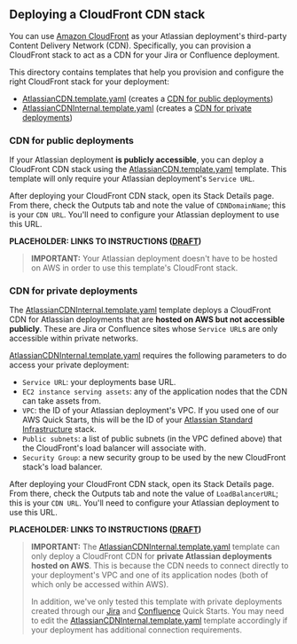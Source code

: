 ## Deploying a CloudFront CDN stack

You can use [Amazon CloudFront](https://aws.amazon.com/cloudfront/) as your Atlassian deployment's third-party Content Delivery Network (CDN). Specifically, you can provision a CloudFront stack to act as a CDN for your Jira or Confluence deployment.

This directory contains templates that help you provision and configure the right CloudFront stack for your deployment:

- [AtlassianCDN.template.yaml](AtlassianCDN.template.yaml) (creates a [CDN for public deployments](#cdnpublic))
- [AtlassianCDNInternal.template.yaml](AtlassianCDNInternal.template.yaml) (creates a [CDN for private deployments](#cdnprivate))

### CDN for public deployments <a id="cdnpublic"/>

If your Atlassian deployment **is publicly accessible**, you can deploy a CloudFront CDN stack using the [AtlassianCDN.template.yaml](AtlassianCDN.template.yaml) template. This template will only require your Atlassian deployment's `Service URL`.

After deploying your CloudFront CDN stack, open its Stack Details page. From there, check the Outputs tab and note the value of `CDNDomainName`; this is your `CDN URL`. You'll need to configure your Atlassian deployment to use this URL.

**PLACEHOLDER: LINKS TO INSTRUCTIONS ([DRAFT](https://extranet.atlassian.com/display/CONFIX/How+to+configure+a+CDN+for+Confluence+Data+Center))**

> **IMPORTANT:** Your Atlassian deployment doesn't have to be hosted on AWS in order to use this template's CloudFront stack.

### CDN for private deployments <a id="cdnprivate"/>

The [AtlassianCDNInternal.template.yaml](AtlassianCDNInternal.template.yaml) template deploys a CloudFront CDN for Atlassian deployments that are **hosted on AWS but not accessible publicly**. These are Jira or Confluence sites whose `Service URL`s are only accessible within private networks.

[AtlassianCDNInternal.template.yaml](AtlassianCDNInternal.template.yaml) requires the following parameters to do access your private deployment:

- `Service URL`: your deployments base URL.
- `EC2 instance serving assets`: any of the application nodes that the CDN can take assets from.
- `VPC`: the ID of your Atlassian deployment's VPC. If you used one of our AWS Quick Starts, this will be the ID of your [Atlassian Standard Infrastructure](https://aws.amazon.com/quickstart/architecture/atlassian-standard-infrastructure/) stack.
- `Public subnets`: a list of public subnets (in the VPC defined above) that the CloudFront's load balancer will associate with.
- `Security Group`: a new security group to be used by the new CloudFront stack's load balancer.

After deploying your CloudFront CDN stack, open its Stack Details page. From there, check the Outputs tab and note the value of `LoadBalancerURL`; this is your `CDN URL`. You'll need to configure your Atlassian deployment to use this URL.

**PLACEHOLDER: LINKS TO INSTRUCTIONS ([DRAFT](https://extranet.atlassian.com/display/CONFIX/How+to+configure+a+CDN+for+Confluence+Data+Center))**


> **IMPORTANT:**
> The [AtlassianCDNInternal.template.yaml](AtlassianCDNInternal.template.yaml) template can only deploy a CloudFront CDN for **private Atlassian deployments hosted on AWS**. This is because the CDN needs to connect directly to your deployment's VPC and one of its application nodes (both of which only be accessed within AWS).
>
> In addition,  we've only tested this template with private deployments created through our [Jira](https://aws.amazon.com/quickstart/architecture/jira/) and [Confluence](https://aws.amazon.com/quickstart/architecture/confluence/) Quick Starts. You may need to edit the [AtlassianCDNInternal.template.yaml](AtlassianCDNInternal.template.yaml) template accordingly if your deployment has additional connection requirements.
